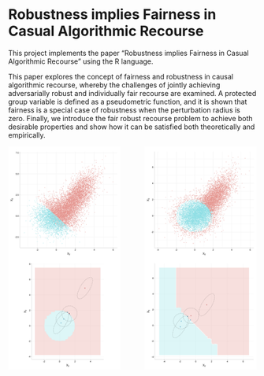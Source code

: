 
<!-- README.md is generated from README.Rmd. Please edit that file -->

# Robustness implies Fairness in Casual Algorithmic Recourse

This project implements the paper “Robustness implies Fairness in Casual
Algorithmic Recourse” using the R language.

This paper explores the concept of fairness and robustness in causal
algorithmic recourse, whereby the challenges of jointly achieving
adversarially robust and individually fair recourse are examined. A
protected group variable is defined as a pseudometric function, and it
is shown that fairness is a special case of robustness when the
perturbation radius is zero. Finally, we introduce the fair robust
recourse problem to achieve both desirable properties and show how it
can be satisfied both theoretically and empirically.

<img src="images/64: SCM:ANM__label:NLM__w:aware__b:2.svg" width="45%" align="right" />
<img src="images/19: SCM:ANM__label:LIN__w:aware__b:0.svg" width="45%" align="left" />
<img src="images/117: SCM:ANM__label:NLM__w:unaware__b:2_h:GBM_l:unaware_delta:1.svg" width="45%" align="left" />
<img src="images/113: SCM:ANM__label:LIN__w:unaware__b:0_h:GBM_l:unaware_delta:1.svg" width="45%" align="right" />
